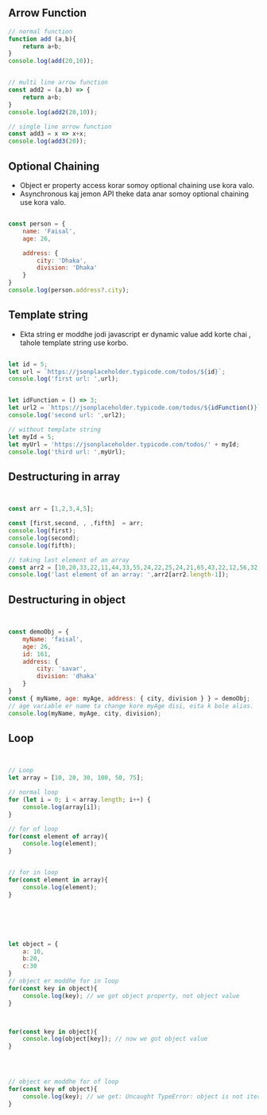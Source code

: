 ## Arrow Function

```javascript
// normal function 
function add (a,b){
    return a+b;
}
console.log(add(20,10));


// multi line arrow function
const add2 = (a,b) => {
    return a+b;
}
console.log(add2(20,10));

// single line arrow function 
const add3 = x => x+x;
console.log(add3(20));


```

## Optional Chaining 

- Object er property access korar somoy optional chaining use kora valo.
- Asynchronous kaj jemon API theke data anar somoy  optional chaining use kora valo.

```javascript

const person = {
    name: 'Faisal',
    age: 26,

    address: {
        city: 'Dhaka',
        division: 'Dhaka'
    }
}
console.log(person.address?.city);
```



## Template string 
- Ekta string er moddhe jodi javascript er dynamic value add korte chai , tahole template string use korbo.

```javascript

let id = 5;
let url = `https://jsonplaceholder.typicode.com/todos/${id}`;
console.log('first url: ',url);


let idFunction = () => 3;
let url2 = `https://jsonplaceholder.typicode.com/todos/${idFunction()}`
console.log('second url: ',url2);

// without template string 
let myId = 5;
let myUrl = 'https://jsonplaceholder.typicode.com/todos/' + myId;
console.log('third url: ',myUrl);
```


## Destructuring in array 
```javascript


const arr = [1,2,3,4,5];

const [first,second, , ,fifth]  = arr;
console.log(first);
console.log(second);
console.log(fifth);

// taking last element of an array
const arr2 = [10,20,33,22,11,44,33,55,24,22,25,24,21,65,43,22,12,56,32,11]; 
console.log('last element of an array: ',arr2[arr2.length-1]);
```




## Destructuring in object
```javascript


const demoObj = {
    myName: 'faisal',
    age: 26,
    id: 161,
    address: {
        city: 'savar',
        division: 'dhaka'
    }
}
const { myName, age: myAge, address: { city, division } } = demoObj;
// age variable er name ta change kore myAge disi, eita k bole alias. 
console.log(myName, myAge, city, division);
```


## Loop

```javascript


// Loop 
let array = [10, 20, 30, 100, 50, 75];

// normal loop 
for (let i = 0; i < array.length; i++) {
    console.log(array[i]);
}

// for of loop 
for(const element of array){
    console.log(element);
}


// for in loop 
for(const element in array){
    console.log(element);
} 






let object = {
    a: 10,
    b:20,
    c:30
}
// object er moddhe for in loop
for(const key in object){
    console.log(key); // we got object property, not object value
} 



for(const key in object){
    console.log(object[key]); // now we got object value
} 




// object er moddhe for of loop
for(const key of object){
    console.log(key); // we get: Uncaught TypeError: object is not iterable
} 

```


